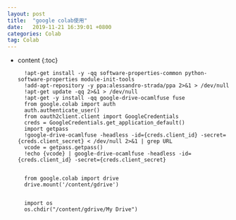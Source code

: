 ```yaml
---
layout: post
title:  "google colab使用"
date:   2019-11-21 16:39:01 +0800
categories: Colab
tag: Colab
---
```


* content
{:toc}


        !apt-get install -y -qq software-properties-common python-software-properties module-init-tools
        !add-apt-repository -y ppa:alessandro-strada/ppa 2>&1 > /dev/null
        !apt-get update -qq 2>&1 > /dev/null
        !apt-get -y install -qq google-drive-ocamlfuse fuse
        from google.colab import auth
        auth.authenticate_user()
        from oauth2client.client import GoogleCredentials
        creds = GoogleCredentials.get_application_default()
        import getpass
        !google-drive-ocamlfuse -headless -id={creds.client_id} -secret={creds.client_secret} < /dev/null 2>&1 | grep URL
        vcode = getpass.getpass()
        !echo {vcode} | google-drive-ocamlfuse -headless -id={creds.client_id} -secret={creds.client_secret}


        from google.colab import drive
        drive.mount('/content/gdrive')


        import os
        os.chdir("/content/gdrive/My Drive")


